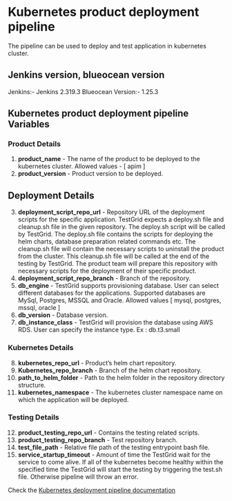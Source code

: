 # Kubernetes product deployment pipeline

The pipeline can be used to deploy and test application in kubernetes cluster.

## Jenkins version, blueocean version

Jenkins:- Jenkins 2.319.3
Blueocean Version:- 1.25.3

## Kubernetes product deployment pipeline Variables

### Product Details

1. **product_name** - The name of the product to be deployed to the kubernetes cluster.
   Allowed values - [ apim ]
2. **product_version** - Product version to be deployed. 

## Deployment Details

3. **deployment_script_repo_url** - Repository URL of the deployment scripts for the specific application. TestGrid expects a deploy.sh file and cleanup.sh file in the given repository. The deploy.sh script will be called by TestGrid. The deploy.sh file contains the scripts for deploying the helm charts, database preparation related commands etc. The cleanup.sh file will contain the necessary scripts to uninstall the product from the cluster. This cleanup.sh file will be called at the end of the testing by TestGrid. The product team will prepare this repository with necessary scripts for the deployment of their specific product. 
4. **deployment_script_repo_branch** - Branch of the repository. 
5. **db_engine** - TestGrid supports provisioning database. User can select different databases for the applications. Supported databases are MySql, Postgres, MSSQL and Oracle. Allowed values [ mysql, postgres, mssql, oracle ]
6. **db_version** - Database version.
7. **db_instance_class** - TestGrid will provision the database using AWS RDS. User can specify the instance type. Ex : db.t3.small   

### Kubernetes Details

8. **kubernetes_repo_url** - Product’s helm chart repository.
9. **Kubernetes_repo_branch** - Branch of the helm chart repository.
10. **path_to_helm_folder** - Path to the helm folder in the repository directory structure.
11. **kubernetes_namespace** - The kubernetes cluster namespace name on which the application will be deployed.

### Testing Details

12. **product_testing_repo_url** - Contains the testing related scripts.
13. **product_testing_repo_branch** - Test repository branch.
14. **test_file_path** - Relative file path of the testing entrypoint bash file.
15. **service_startup_timeout** - Amount of time the TestGrid wait for the service to come alive. If all of the kubernetes become healthy within the specified time the TestGrid will start the testing by triggering the test.sh file. Otherwise pipeline will throw an error.  


Check the [Kubernetes deployment pipeline documentation](https://docs.google.com/document/d/1x2CMTP8QJTGmFsLF9DJPVkk5-KwK8NuTaE7PeXW2M5I/edit?usp=sharing)
